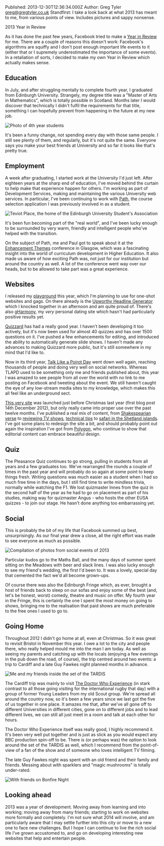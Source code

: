 Published: 2013-12-30T12:36:34.000Z
Author: Greg Tyler <greg@gregtyler.co.uk>
Standfirst: I take a look back at what 2013 has meant to me, from various points of view. Includes pictures and sappy nonsense.

2013 Year in Review

As it has done the past few years, Facebook tried to make a [Year in Review][1] for me. There are a couple of reasons this doesn't work: Facebook's algorithms are squiffy and I don't post enough important life events to it (either that or I supremely underestimated the importance of some events). In a retaliation of sorts, I decided to make my own Year in Review which actually makes sense.   


## Education


In July, and after struggling mentally to complete fourth year, I graduated from Edinburgh University. Strangely, my degree title was a "Master of Arts in Mathematics", which is totally possible in Scotland. Months later I would discover that technically I didn't fulfil the requirements for that title, something I can hopefully prevent from happening in the future at my new job.   

![Photo of 4th year students](/4th-Year.jpg)

It's been a funny change, not spending every day with those same people. I still see plenty of them, and regularly, but it's not quite the same. Everyone says you make your best friends at University and so far it looks like that's pretty true.   


## Employment


A week after graduating, I started work at the University I'd just left. After eighteen years at the sharp end of education, I've moved behind the curtain to help make that experience happen for others. I'm working as part of Development Services, making and maintaining the various University web services. In particular, I've been continuing to work with [Path][3], the course selection application I was previously involved in as a student.   

![Teviot Place, the home of the Edinburgh University Student's Association](/teviot-place.jpg ":full Edinburgh University. The actual building I work in isn't pictured, because it isn't as pretty.")

It's been fun becoming part of the "real world", and I've been lucky enough to be surrounded by very warm, friendly and intelligent people who've helped with the transition.   

On the subject of Path, me and Paul got to speak about it at the [Enhancement Themes][5] conference in Glasgow, which was a fascinating insight into the world of curriculum development in Higher Education. It also made us aware of how exciting Path was, not just for our institution but around the country as well. A lot of the conference went way over our heads, but to be allowed to take part was a great experience.   


## Websites


I released my [playground][6] this year, which I'm planning to use for one-shot websites and gags. On there already is the [Upworthy Headline Generator][7] which I knocked together in an afternoon and am quite proud of. There's also [gHarmony][8], my _very_ personal dating site which hasn't had particularly positive results yet.   

[Quizzard][9] has had a really good year. I haven't been developing it too actively, but it's now been used for almost 40 quizzes and has over 1500 questions on it. I've pushed a few enhancements for editing, and introduced the ability to automatically generate slide shows. I haven't made any advances to making Quizzard more public, but it's still somewhere in my mind that I'd like to.   

Now in its third year, [Talk Like a Poirot Day][10] went down well again, reaching thousands of people and doing very well on social networks. Whereas TLAPD used to be something only me and friends published about, this year I was amazed to see people from all over the world with no link to me posting on Facebook and tweeting about the event. We still haven't caught the eye of any low-stream media sites to my knowledge, which makes this all feel like an underground sect.   

[This very site][11] was launched just before Christmas last year (first blog post 14th December 2012), but only really came into proper use over the past twelve months. I've published a real mix of content, from [Shakespearian verse][12] to [reviewing TV shows][13], [technical tips][14] to [safari in the Shetland islands][15]. I've got some plans to redesign the site a bit, and should probably point out again the inspiration I've got from [Polygon][16], who continue to show that editorial content can embrace beautiful design.   


## Quiz


The Pleasance Quiz continues to go strong, pulling in students from all years and a few graduates too. We've rearranged the rounds a couple of times in the past year and will probably do so again at some point to keep things fresh. Writing questions was much easier as a student when I had so much free time in the days, but I still find time to write mindless trivia, normally while watching the F1. We lost quizmaster Innes from the quiz in the second half of the year as he had to go on placement as part of his studies, making way for quizmaster Angus - who hosts the other EUSA quizzes - to join our stage. He hasn't done anything too embarrassing yet.   


## Social


This is probably the bit of my life that Facebook summed up best, unsurprisingly. As our final year drew a close, all the right effort was made to see everyone as much as possible.   

![Compilation of photos from social events of 2013](/2013-social.jpg ":full ")

Particular kudos go to the Maths Ball, and the many days of summer spent sitting on the Meadows with beer and slack lines. I was also lucky enough to see my friend's wedding, the first I'd been to. It was a lovely, special day that cemented the fact we'd all become grown-ups.   

Of course there was also the Edinburgh Fringe which, as ever, brought a host of friends back to sleep on our sofas and enjoy some of the best (and, let's be honest, worst) comedy, theatre and music on offer. My fourth year in the Fringe, this is certainly the one I spent the most money on going to shows, bringing me to the realisation that paid shows are much preferable to the free ones I used to go to.   


## Going Home


Throughout 2012 I didn't go home at all, even at Christmas. So it was great to revisit Bristol in November this year. I owe a lot to the city and people there, who really helped mould me into the man I am today. As well as seeing my parents and catching up with the locals (enjoying a few evenings in the pub down the road, of course), the trip centred around two events: a trip to Cardiff and a late Guy Fawkes night planned months in advance.   

![Me and my friends inside the set of the TARDIS](/me-in-tardis.jpg "Five future time lords")

The Cardiff trip was mainly to visit [The Doctor Who Experience][19] (in stark contrast to all those going visiting for the international rugby that day) with a group of former Young Leaders from my old Scout group. We're spread all around the country now, so it's been a few years since we last got the five of us together in one place. It amazes me that, after we've all gone off to different Universities in different cities, gone on to different jobs and to lead different lives, we can still all just meet in a room and talk at each other for hours.   

The Doctor Who Experience itself was really good, I highly recommend it. It's been very well put together and is just as slick as you would expect any BBC production spin-off to be. There is (or perhaps was) the option to look around the set of the TARDIS as well, which I recommend from the point-of-view of a fan of the show and of someone who loves intelligent TV filming.   

The late Guy Fawkes night was spent with an old friend and their family and friends. Messing about with sparklers and "magic mushrooms" is totally under-rated.   

![With friends on Bonfire Night](/2013-guy-fawkes.jpg)

## Looking ahead


2013 was a year of development. Moving away from learning and into working; moving away from many friends; starting to work on websites more formally and completely. I'm not sure what 2014 will involve, and am particularly aware that I may settle further into this city or move to a new one to face new challenges. But I hope I can continue to live the rich social life I've grown accustomed to, and go on developing interesting new websites that help and entertain people.

[1]: https://www.facebook.com/yearinreview/TheGregTyler
[2]: http://gregtyler.co.uk/files/2013/04/4th-Year1.jpg
[3]: http://path.is.ed.ac.uk/
[4]: http://gregtyler.co.uk/files/2013/12/University-of-Edinburgh-Student-Unioin1.jpg
[5]: http://www.enhancementthemes.ac.uk/events/enhancement-themes-conference
[6]: http://play.gregtyler.co.uk/
[7]: http://play.gregtyler.co.uk/upworthy/
[8]: http://gharmony.gregtyler.co.uk/
[9]: http://quizzard.co.uk/
[10]: http://talklikeapoirotday.co.uk/
[11]: http://gregtyler.co.uk/
[12]: http://gregtyler.co.uk/much-ado-about-noetherian-rings/
[13]: http://gregtyler.co.uk/hellcats/
[14]: http://gregtyler.co.uk/ssl-read-errno-10054/
[15]: http://gregtyler.co.uk/britains-most-northerly-sheep/
[16]: http://www.polygon.com/
[17]: http://greg.wp.gregtyler.co.uk/files/2013/12/2013-social.png
[18]: http://gregtyler.co.uk/files/2013/12/1474484_10151743280315163_978128120_n1.jpg
[19]: http://www.doctorwhoexperience.com/
[20]: http://gregtyler.co.uk/files/2013/12/1441305_10153467346640212_1318451061_n1.jpg
